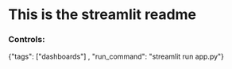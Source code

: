 # This is the streamlit readme

### Controls:
{"tags": ["dashboards"]
, "run_command": "streamlit run app.py"}
